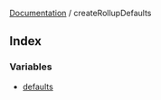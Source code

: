 [Documentation](../README.md) / createRollupDefaults

## Index

### Variables

- [defaults](variables/defaults.md)
